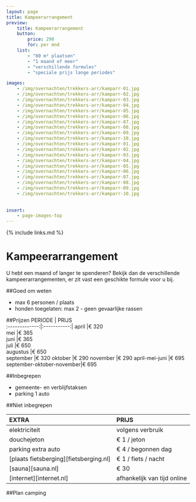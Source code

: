 ```yaml
---
layout: page
title: Kampeerarrangement 
preview: 
    title: Kampeerarrangement
    button:
        price: 290
        for: per mnd
    list:
        - "80 m² plaatsen"
        - "1 maand of meer"
        - "verschillende formules"
        - "speciale prijs lange periodes"

images:
    - /img/overnachten/trekkers-arr/kamparr-01.jpg
    - /img/overnachten/trekkers-arr/kamparr-02.jpg
    - /img/overnachten/trekkers-arr/kamparr-03.jpg
    - /img/overnachten/trekkers-arr/kamparr-04.jpg
    - /img/overnachten/trekkers-arr/kamparr-05.jpg
    - /img/overnachten/trekkers-arr/kamparr-06.jpg
    - /img/overnachten/trekkers-arr/kamparr-07.jpg
    - /img/overnachten/trekkers-arr/kamparr-08.jpg
    - /img/overnachten/trekkers-arr/kamparr-09.jpg
    - /img/overnachten/trekkers-arr/kamparr-10.jpg
    - /img/overnachten/trekkers-arr/kamparr-01.jpg
    - /img/overnachten/trekkers-arr/kamparr-02.jpg
    - /img/overnachten/trekkers-arr/kamparr-03.jpg
    - /img/overnachten/trekkers-arr/kamparr-04.jpg
    - /img/overnachten/trekkers-arr/kamparr-05.jpg
    - /img/overnachten/trekkers-arr/kamparr-06.jpg
    - /img/overnachten/trekkers-arr/kamparr-07.jpg
    - /img/overnachten/trekkers-arr/kamparr-08.jpg
    - /img/overnachten/trekkers-arr/kamparr-09.jpg
    - /img/overnachten/trekkers-arr/kamparr-10.jpg
    
    
insert:
    - page-images-top
---
```


{% include links.md %}

# Kampeerarrangement
U hebt een maand of langer te spenderen? Bekijk dan de verschillende kampeerarrangementen, er zit vast een geschikte formule voor u bij.

##Goed om weten
- max 6 personen / plaats
- honden toegelaten: max 2 - geen gevaarlijke rassen

##Prijzen
PERIODE        | PRIJS       
:-------------:|:-----------:|
april          |€ 320               
mei            |€ 365                   
juni           |€ 365       
juli           |€ 650            
augustus       |€ 650   
september      |€ 320
oktober        |€ 290
november       |€ 290
april-mei-juni |€ 695
september-oktober-november|€ 695

##Inbegrepen
- gemeente- en verblijfstaksen
- parking 1 auto

##Niet inbegrepen

EXTRA              | PRIJS 
:------------------|:-----------|
elektriciteit      |volgens verbruik 
douchejeton        |€ 1 / jeton
parking extra auto |€ 4 / begonnen dag
[plaats fietsberging][fietsberging.nl]| € 1 / fiets / nacht
[sauna][sauna.nl]              |€ 30
[internet][internet.nl]           |afhankelijk van tijd online

##Plan camping

